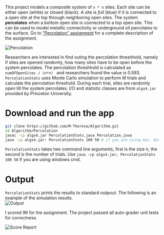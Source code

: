 This project models a composite system of ```n * n``` sites. Each site can be either open (white) or closed (black). A site is _full_ (blue) if it is connected to a open site at the top through neighboring open sites. The system **percolates** when a bottom open site is connected to a top open site. This can be used to model metallic connectivity or underground oil percolates to the surface. Go to ["Percolation" assignment](https://coursera.cs.princeton.edu/algs4/assignments/percolation/specification.php) for a complete description of the assignment.

![Percolation](https://github.com/M-Theresa/Algorithm/blob/aa2dcbd6e4231eb67c8effbc5651c699a5d8c5e6/Percolation/percolation.png)

Researchers are interested in find outing the percolation threshhold, namely if sites are opened randomly, how many sites have to be open before the system percolates. The percolation threshhold is calculated as ```numOFOpenSites / (n*n) ``` and researchers found the value is 0.593. ```PercolationStats``` uses Monte Carlo simulation to perform M trials and calculate the percolation threshold. During each trial, sites are randomly open till the system percolates. I/O and statistic classes are from ```algs4.jar``` provided by Princeton University.   

# Download and run the app
``` bash
git clone https://github.com/M-Theresa/Algorithm.git
cd Algorithm/Percolation
javac -cp algs4.jar PercolationStats.java Percolation.java
java -cp algs4.jar: PercolationStats 100 50 # if you are using mac. Windows: java -cp algs4.jar; PercolationStats 100 50
```
```PercolationStats``` takes two command line arguments, first is the size n, the second is the number of trials. Use ``` java -cp algs4.jar; PercolationStats 100 50 ``` if you are using windows cmd.

# Output 
```PercolationStats``` prints the results to standard outpout. The following is an example of the simulation results.  
![Output](https://github.com/M-Theresa/Algorithm/blob/421869f2a8232e041491dc3faa9e7499b867cc8e/Percolation/Percolation%20Output.png)

I scored 96 for the assignment. The project passed all auto-grader unit tests for correctness. 

![Score Report](https://github.com/M-Theresa/Algorithm/blob/fe62ee739b1d5449576797bc2a20793468fa5653/Percolation/Autograder%20report.png)

